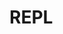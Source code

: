 # REPL

<CSLEditor v-model="code"/>
<LogPane :logs="logs" />

<style scoped>
@import 'shared/dist/style.css'
</style>

<script>
import { DateTime } from "luxon";
import C from 'shared'
import "vue-prism-editor/dist/prismeditor.min.css";

console.log(C);

export default {
    data() {
        return {
            code: `this
            is
            code`,
            logs: [
                {
                    msg: "Hi",
                    variant: "danger",
                    timestamp: DateTime.now()
                }
            ]
        }
    },
    components: {
        CSLEditor: C.CSLEditor,
        LogPane: C.LogPane
    }
}
</script>
